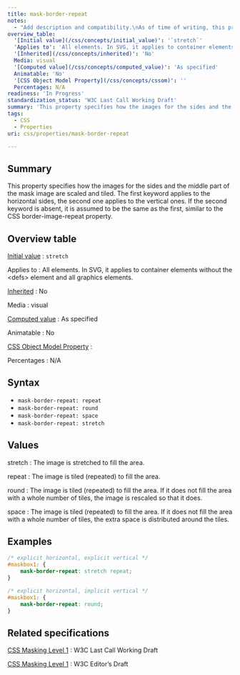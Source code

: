 ```yaml
---
title: mask-border-repeat
notes:
  - "Add description and compatibility.\nAs of time of writing, this property is not yet implemented in most browsers."
overview_table:
  '[Initial value](/css/concepts/initial_value)': '`stretch`'
  'Applies to': 'All elements. In SVG, it applies to container elements without the \<defs\> element and all graphics elements.'
  '[Inherited](/css/concepts/inherited)': 'No'
  Media: visual
  '[Computed value](/css/concepts/computed_value)': 'As specified'
  Animatable: 'No'
  '[CSS Object Model Property](/css/concepts/cssom)': ''
  Percentages: N/A
readiness: 'In Progress'
standardization_status: 'W3C Last Call Working Draft'
summary: 'This property specifies how the images for the sides and the middle part of the mask image are scaled and tiled. The first keyword applies to the horizontal sides, the second one applies to the vertical ones. If the second keyword is absent, it is assumed to be the same as the first, similar to the CSS border-image-repeat property.'
tags:
  - CSS
  - Properties
uri: css/properties/mask-border-repeat

---
```

## <span>Summary</span>

This property specifies how the images for the sides and the middle part of the mask image are scaled and tiled. The first keyword applies to the horizontal sides, the second one applies to the vertical ones. If the second keyword is absent, it is assumed to be the same as the first, similar to the CSS border-image-repeat property.

## <span>Overview table</span>

[Initial value](/css/concepts/initial_value)
:   `stretch`

Applies to
:   All elements. In SVG, it applies to container elements without the \<defs\> element and all graphics elements.

[Inherited](/css/concepts/inherited)
:   No

Media
:   visual

[Computed value](/css/concepts/computed_value)
:   As specified

Animatable
:   No

[CSS Object Model Property](/css/concepts/cssom)
:

Percentages
:   N/A

## <span>Syntax</span>

-   `mask-border-repeat: repeat`
-   `mask-border-repeat: round`
-   `mask-border-repeat: space`
-   `mask-border-repeat: stretch`

## <span>Values</span>

stretch
:   The image is stretched to fill the area.

repeat
:   The image is tiled (repeated) to fill the area.

round
:   The image is tiled (repeated) to fill the area. If it does not fill the area with a whole number of tiles, the image is rescaled so that it does.

space
:   The image is tiled (repeated) to fill the area. If it does not fill the area with a whole number of tiles, the extra space is distributed around the tiles.

## <span>Examples</span>

``` css
/* explicit horizontal, explicit vertical */
#maskbox1: {
    mask-border-repeat: stretch repeat;
}

/* explicit horizontal, implicit vertical */
#maskbox1: {
    mask-border-repeat: round;
}
```

## <span>Related specifications</span>

[CSS Masking Level 1](http://www.w3.org/TR/css-masking-1/)
:   W3C Last Call Working Draft

[CSS Masking Level 1](http://dev.w3.org/fxtf/css-masking-1/)
:   W3C Editor’s Draft
